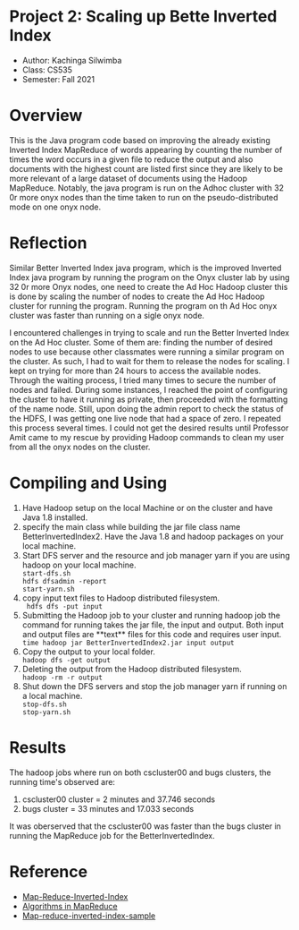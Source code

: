 
# Project 2: Scaling up Bette Inverted Index

* Author: Kachinga Silwimba
* Class: CS535 
* Semester: Fall 2021

# Overview
This is the Java program code based on improving the already existing Inverted Index MapReduce of words appearing by counting the number of times the word occurs in a given file to reduce the output and also documents with the highest count are listed first since they are likely to be more relevant of a large dataset of documents using the Hadoop MapReduce. Notably, the java program is run on the Adhoc cluster with 32 0r more onyx nodes than the time taken to run on the pseudo-distributed mode on one onyx node.



# Reflection
Similar Better Inverted Index java program, which is the improved Inverted Index java program by running the program on the Onyx cluster lab by using 32 0r more Onyx nodes, one need to create the Ad Hoc Hadoop cluster this is done by scaling the number of nodes to create the Ad Hoc Hadoop cluster for running the program. Running the program on th Ad Hoc onyx cluster was faster than running on a sigle onyx node. 

I encountered challenges in trying to scale and run the Better Inverted Index on the Ad Hoc cluster. Some of them are: finding the number of desired nodes to use because other classmates were running a similar program on the cluster. As such, I had to wait for them to release the nodes for scaling. I kept on trying for more than 24 hours to access the available nodes. Through the waiting process, I tried many times to secure the number of nodes and failed. During some instances, I reached the point of configuring the cluster to have it running as private, then proceeded with the formatting of the name node. Still, upon doing the admin report to check the status of the HDFS, I was getting one live node that had a space of zero. I repeated this process several times. I could not get the desired results until Professor Amit came to my rescue by providing Hadoop commands to clean my user from all the onyx nodes on the cluster.





# Compiling and Using
<ol>
<li>Have Hadoop setup on the local Machine or on the cluster and have Java 1.8 installed.</li>
<li>specify the main class while building the jar file class name BetterInvertedIndex2. Have the Java 1.8 and hadoop packages on your local machine.</li>
<li>Start DFS server and the resource and job manager yarn if you are using hadoop on your local machine.</li>
<code>start-dfs.sh</code> <br>
<code>hdfs dfsadmin -report</code> <br>
<code>start-yarn.sh</code> 
<li>copy input text files to Hadoop distributed filesystem.</li>
    <code> hdfs dfs -put input</code>
<li>Submitting the Hadoop job to your cluster and running hadoop job the command for running takes the jar file, the input and output. Both input and output files are **text** files for this code and requires user input.</li>
<code>time hadoop jar BetterInvertedIndex2.jar input output</code>
<li>Copy the output to your local folder.</li>
<code>hadoop dfs -get output</code>
<li>Deleting the output from the Hadoop distributed filesystem.</li>
<code>hadoop -rm -r output</code>
<li>Shut down the DFS servers and stop the job manager yarn if running on a local machine.</li>
  <code>stop-dfs.sh</code> <br>
  <code>stop-yarn.sh</code>
</ol>

# Results
The hadoop jobs where run on both cscluster00 and bugs clusters, the running time's observed are:
<ol>
<li>cscluster00 cluster = 2 minutes and 37.746 seconds</li> 
<li>bugs cluster = 33 minutes and 17.033 seconds</li>
</ol>
It was oberserved that the cscluster00 was faster than the bugs cluster in running the MapReduce job for the BetterInvertedIndex.

# Reference 
- [Map-Reduce-Inverted-Index](https://github.com/imehrdadmahdavi/map-reduce-inverted-index)
- [Algorithms in MapReduce](https://proserge.kh.ua/coding/index.php/post/49/Algorithms+in+MapReduce1:+Inverted+Index)
- [Map-reduce-inverted-index-sample](https://timepasstechies.com/map-reduce-inverted-index-sample/)

